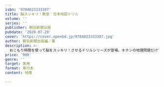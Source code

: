 ```yaml
---
isbn: '9784023333307'
title: 脳スッキリ！教室　日本地図ドリル
volume: ''
series: ''
publisher: 朝日新聞出版
pubdate: '2020-07-20'
cover: 'https://cover.openbd.jp/9784023333307.jpg'
author: 朝日新聞出版編／著
description: >-
  おこもり時間を使って脳をスッキリ！させるドリルシリーズが登場。キホンの地理問題だけでなく、話題のニュース＆トピックスも満載。シニアから小学生までが楽しんで取り組める50テーマ、900問！
price: '900'
genre: ''
target: 実用
format: 単行本
content: 地理

---
```

